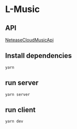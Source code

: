 # L-Music

## API
[NeteaseCloudMusicApi](https://binaryify.github.io/NeteaseCloudMusicApi)

## Install dependencies
```
yarn
```

## run server
```
yarn server
```

## run client
```
yarn dev
```
